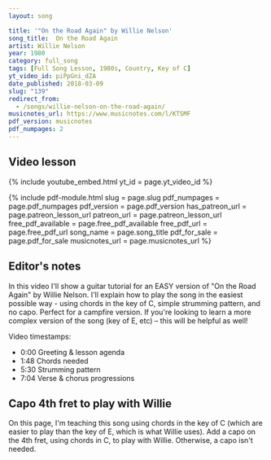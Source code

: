```yaml
---
layout: song

title: '"On the Road Again" by Willie Nelson'
song_title:  On the Road Again
artist: Willie Nelson
year: 1980
category: full_song
tags: [Full Song Lesson, 1980s, Country, Key of C]
yt_video_id: piPpGni_dZA
date_published: 2018-03-09
slug: "139"
redirect_from:
  - /songs/willie-nelson-on-the-road-again/
musicnotes_url: https://www.musicnotes.com/l/KTSMF
pdf_version: musicnotes
pdf_numpages: 2
---
```


## Video lesson

{% include youtube_embed.html yt_id = page.yt_video_id %}

{% include pdf-module.html slug = page.slug pdf_numpages = page.pdf_numpages pdf_version = page.pdf_version has_patreon_url = page.patreon_lesson_url patreon_url = page.patreon_lesson_url free_pdf_available = page.free_pdf_available free_pdf_url = page.free_pdf_url song_name = page.song_title pdf_for_sale = page.pdf_for_sale musicnotes_url = page.musicnotes_url %}

## Editor's notes

In this video I'll show a guitar tutorial for an EASY version of "On the Road Again" by Willie Nelson. I'll explain how to play the song in the easiest possible way - using chords in the key of C, simple strumming pattern, and no capo. Perfect for a campfire version. If you're looking to learn a more complex version of the song (key of E, etc) – this will be helpful as well!

Video timestamps:

- 0:00 Greeting & lesson agenda
- 1:48 Chords needed
- 5:30 Strumming pattern
- 7:04 Verse & chorus progressions

## Capo 4th fret to play with Willie

On this page, I'm teaching this song using chords in the key of C (which are easier to play than the key of E, which is what Willie uses). Add a capo on the 4th fret, using chords in C, to play with Willie. Otherwise, a capo isn't needed.

<!-- ## Lyrics with chords

    VERSE
               C                                           E
        On the road again... just can't wait to get on the road again
                                  Dm
        The life I love is making music with my friends
            F                   G           C
        And I can't wait to get on the road again

               C                                    E
        On the road again... going places that I've never been
                                 Dm
        Seeing things that I may never see again
            F                   G            C
        And I can't wait to get on the road again

    CHORUS

               F                                               C
        On the road again... like a band of gypsies we go down highway
                  F                                                        C
        We're the best of friends... insisting that the world keep turning our way
            G        (silence chord)
        And our way...

    SOLO

        (use verse chords)

    CHORUS

        (repeat same chorus above)

    VERSE
                     C                                        E
        ...is on the road again just can't wait to get on the road again
                                  Dm
        The life I love is making music with my friends
            F                   G           C
        And I can't wait to get on the road again

## How to play the chords

Here's the easiest way to play the chords. Of course, I'm showing a simplified F below (use a full F if you're able to play it). You can also use an E7 and G7 if you wish - but these aren't required.

    E –––0–––1–––0–––––––3–––
    B –––1–––3–––0–––1–––0–––
    G –––0–––2–––1–––2–––0–––
    D –––2–––0–––2–––3–––0–––
    A –––3–––––––2–––3–––2–––
    E –––––––––––0–––––––3–––
         C   Dm  E   F   G

## Strumming pattern

To keep things simple, I recommend all downstrums (4 per measure) with accents on the 2 and 4 counts. See my video lesson for some context here.

    1 + 2 + 3 + 4 +
    D   D   D   D
        >       >

From there, you could add some upstrums within this pattern – specifically in the final half.

    1 + 2 + 3 + 4 +
    D   D   D U D U
        >       >

## Chord progressions

Verse:

    "On the road again, just can't wait to get on the road again..."

    C  . . . C . . .  C . . . C . . .
    E  . . . E . . .  E . . . E . . .
    Dm . . . Dm . . . F . . . G . . .
    C  . . . C  . . .

Chorus:

    "On the road again, like a band of gypsies we go down the highway..."

    F . . . F . . . F . . . F . . . C . . . C . . .
    F . . . F . . . F . . . F . . . C . . . C . . .
    G . . . G . . .

## Good luck!

Thanks for reading! I hope this helped you. Questions? Comments? Requests? Let me know! -->
